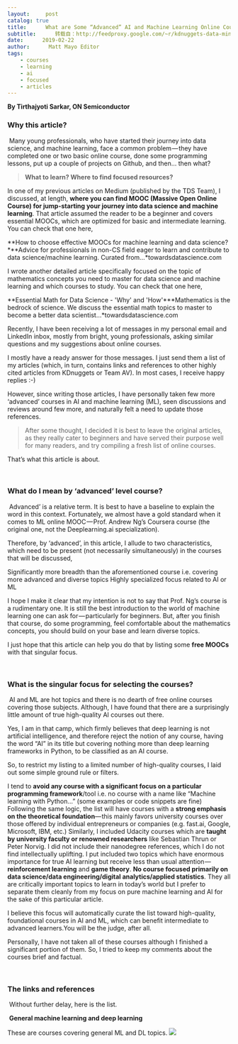 ```yaml
---
layout:     post
catalog: true
title:      What are Some “Advanced” AI and Machine Learning Online Courses?
subtitle:      转载自：http://feedproxy.google.com/~r/kdnuggets-data-mining-analytics/~3/2GgWwCqBfwQ/some-advanced-ai-machine-learning-online-courses.html
date:      2019-02-22
author:      Matt Mayo Editor
tags:
    - courses
    - learning
    - ai
    - focused
    - articles
---
```


**By Tirthajyoti Sarkar, ON Semiconductor**

### Why this article?

 Many young professionals, who have started their journey into data science, and machine learning, face a common problem — they have completed one or two basic online course, done some programming lessons, put up a couple of projects on Github, and then… then what?

> **What to learn? Where to find focused resources?**

In one of my previous articles on Medium (published by the TDS Team), I discussed, at length, **where you can find MOOC (Massive Open Online Course) for jump-starting your journey into data science and machine learning**. That article assumed the reader to be a beginner and covers essential MOOCs, which are optimized for basic and intermediate learning. You can check that one here,

**How to choose effective MOOCs for machine learning and data science?***Advice for professionals in non-CS field eager to learn and contribute to data science/machine learning. Curated from…*towardsdatascience.com

I wrote another detailed article specifically focused on the topic of mathematics concepts you need to master for data science and machine learning and which courses to study. You can check that one here,

**Essential Math for Data Science - 'Why' and 'How'***Mathematics is the bedrock of science. We discuss the essential math topics to master to become a better data scientist…*towardsdatascience.com

Recently, I have been receiving a lot of messages in my personal email and LinkedIn inbox, mostly from bright, young professionals, asking similar questions and my suggestions about online courses.

I mostly have a ready answer for those messages. I just send them a list of my articles (which, in turn, contains links and references to other highly cited articles from KDnuggets or Team AV). In most cases, I receive happy replies :-)

However, since writing those articles, I have personally taken few more ‘advanced’ courses in AI and machine learning (ML), seen discussions and reviews around few more, and naturally felt a need to update those references.

> After some thought, I decided it is best to leave the original articles, as they really cater to beginners and have served their purpose well for many readers, and try compiling a fresh list of online courses.

That’s what this article is about.

 

### What do I mean by ‘advanced’ level course?

 Advanced’ is a relative term. It is best to have a baseline to explain the word in this context. Fortunately, we almost have a gold standard when it comes to ML online MOOC — Prof. Andrew Ng’s Coursera course (the original one, not the Deeplearning.ai specialization).

Therefore, by ‘advanced’, in this article, I allude to two characteristics, which need to be present (not necessarily simultaneously) in the courses that will be discussed,

Significantly more breadth than the aforementioned course i.e. covering more advanced and diverse topics
Highly specialized focus related to AI or ML

I hope I make it clear that my intention is not to say that Prof. Ng’s course is a rudimentary one. It is still the best introduction to the world of machine learning one can ask for — particularly for beginners. But, after you finish that course, do some programming, feel comfortable about the mathematics concepts, you should build on your base and learn diverse topics.

I just hope that this article can help you do that by listing some **free MOOCs** with that singular focus.

 

### What is the singular focus for selecting the courses?

 AI and ML are hot topics and there is no dearth of free online courses covering those subjects. Although, I have found that there are a surprisingly little amount of true high-quality AI courses out there.

Yes, I am in that camp, which firmly believes that deep learning is not artificial intelligence, and therefore reject the notion of any course, having the word “AI” in its title but covering nothing more than deep learning frameworks in Python, to be classified as an AI course.

So, to restrict my listing to a limited number of high-quality courses, I laid out some simple ground rule or filters.

I tend to **avoid any course with a significant focus on a particular programming framework**/tool i.e. no course with a name like “Machine learning with Python…” (some examples or code snippets are fine)
Following the same logic, the list will have courses with a **strong emphasis on the theoretical foundation**— this mainly favors university courses over those offered by individual entrepreneurs or companies (e.g. fast.ai, Google, Microsoft, IBM, etc.)
Similarly, I included Udacity courses which are **taught by university faculty or renowned researchers** like Sebastian Thrun or Peter Norvig. I did not include their nanodegree references, which I do not find intellectually uplifting.
I put included two topics which have enormous importance for true AI learning but receive less than usual attention — **reinforcement learning** and **game theory**.
**No course focused primarily on data science/data engineering/digital analytics/applied statistics**. They all are critically important topics to learn in today’s world but I prefer to separate them cleanly from my focus on pure machine learning and AI for the sake of this particular article.

I believe this focus will automatically curate the list toward high-quality, foundational courses in AI and ML, which can benefit intermediate to advanced learners.You will be the judge, after all.

Personally, I have not taken all of these courses although I finished a significant portion of them. So, I tried to keep my comments about the courses brief and factual.

 

### The links and references

 Without further delay, here is the list.

 **General machine learning and deep learning**

These are courses covering general ML and DL topics.
![](https://cdn-images-1.medium.com/max/800/1*zWzeMGyCc7KvGD9X8lwlnQ.png)

